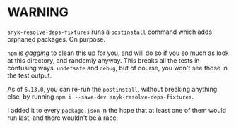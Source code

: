 # WARNING

`snyk-resolve-deps-fixtures` runs a `postinstall` command which adds
orphaned packages. On purpose.

`npm` is *gagging* to clean this up for you, and will do so if you
so much as look at this directory, and randomly anyway.
This breaks all the tests in confusing ways. `undefsafe` and `debug`,
but of course, you won't see those in the test output.

As of `6.13.0`, you can re-run the `postinstall`, without breaking
anything else, by running `npm i --save-dev snyk-resolve-deps-fixtures`.

I added it to every `package.json` in the hope that at least one of
them would run last, and there wouldn't be a race.
